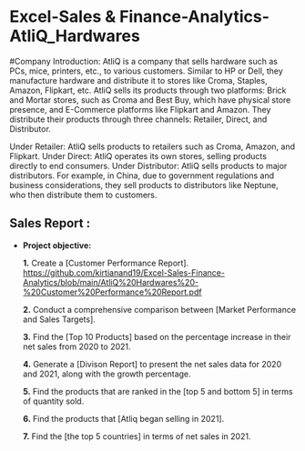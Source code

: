 # Excel-Sales & Finance-Analytics-AtliQ_Hardwares

#Company Introduction: 
AtliQ is a company that sells hardware such as PCs, mice, printers, etc., to various customers. Similar to HP or Dell, they manufacture hardware and distribute it to stores like Croma, Staples, Amazon, Flipkart, etc. AtliQ sells its products through two platforms: Brick and Mortar stores, such as Croma and Best Buy, which have physical store presence, and E-Commerce platforms like Flipkart and Amazon. They distribute their products through three channels: Retailer, Direct, and Distributor.

Under Retailer: AtliQ sells products to retailers such as Croma, Amazon, and Flipkart.
Under Direct: AtliQ operates its own stores, selling products directly to end consumers.
Under Distributor: AtliQ sells products to major distributors. For example, in China, due to government regulations and business considerations, they sell products to distributors like Neptune, who then distribute them to customers.

## Sales Report :

- **Project objective:** 

    **1.** Create a [Customer Performance Report]. https://github.com/kirtianand19/Excel-Sales-Finance-Analytics/blob/main/AtliQ%20Hardwares%20-%20Customer%20Performance%20Report.pdf

    **2.** Conduct a comprehensive comparison between [Market Performance and Sales Targets].
  
    **3.** Find the [Top 10 Products] based on the percentage increase in their net sales from 2020 to 2021.

    **4.** Generate a [Divison Report] to present the net sales data for 2020 and 2021, along with the growth percentage.
  
    **5.** Find the products that are ranked in the [top 5 and bottom 5] in terms of quantity sold.

    **6.** Find the products that [Atliq began selling in 2021].

    **7.** Find the [the top 5 countries] in terms of net sales in 2021.
  
